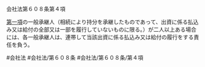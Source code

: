 会社法第６０８条第４項

[第一項](会社法＿＿＿＿第６０８条第１項)の一般承継人（相続により持分を承継したものであって、出資に係る払込み又は給付の全部又は一部を履行していないものに限る。）が二人以上ある場合には、各一般承継人は、連帯して当該出資に係る払込み又は給付の履行をする責任を負う。

#会社法
#会社法/第６０８条
#会社法/第６０８条/第４項
